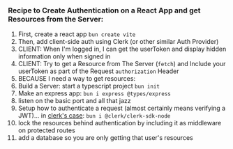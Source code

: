 ### Recipe to Create Authentication on a React App and get Resources from the Server:


1. First, create a react app `bun create vite`
2. Then, add client-side auth using Clerk (or other similar Auth Provider)
3. CLIENT: When I'm logged in, I can get the userToken and display hidden information only when signed in
4. CLIENT: Try to get a Resource from The Server (`fetch`) and Include your userToken as part of the Request `authorization` Header
5. BECAUSE I need a way to get resources:
6. Build a Server: start a typescript project `bun init`
7. Make an express app: `bun i express @types/express`
8. listen on the basic port and all that jazz
9. Setup how to authenticate a request (almost certainly means verifying a JWT)... in [clerk's case](https://clerk.com/blog/how-to-authenticate-api-requests-with-clerk-express): `bun i @clerk/clerk-sdk-node`
10. lock the resources behind authentication by including it as middleware on protected routes
11. add a database so you are only getting that user's resources